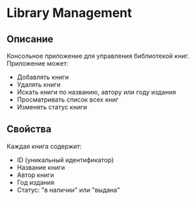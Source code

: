# Library Management

## Описание
Консольное приложение для управления библиотекой книг. Приложение может:
- Добавлять книги
- Удалять книги
- Искать книги по названию, автору или году издания
- Просматривать список всех книг
- Изменять статус книги

## Свойства
Каждая книга содержит:
- ID (уникальный идентификатор)
- Название книги
- Автор книги
- Год издания
- Статус: "в наличии" или "выдана"

